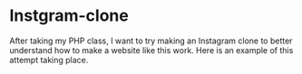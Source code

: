 # Instgram-clone

After taking my PHP class, I want to try making an Instagram clone to better understand how to make a website like this work. Here is an example of this attempt taking place.
